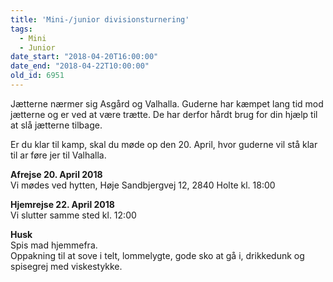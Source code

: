 ```yaml
---
title: 'Mini-/junior divisionsturnering'
tags:
  - Mini
  - Junior
date_start: "2018-04-20T16:00:00"
date_end: "2018-04-22T10:00:00"
old_id: 6951
---
```

<p class="textbox" dir="ltr">Jætterne nærmer sig Asgård og Valhalla.&nbsp;Guderne har kæmpet lang tid&nbsp;mod jætterne og er ved at være trætte. De har derfor hårdt brug&nbsp;for din&nbsp;hjælp til at slå jætterne tilbage.</p><p class="textbox" dir="ltr">Er du klar til kamp, skal du møde&nbsp;op den 20. April, hvor guderne vil stå&nbsp;klar til ar føre jer til Valhalla.</p><p class="textbox" dir="ltr"><strong>Afrejse 20. April 2018<br /></strong>Vi mødes ved hytten, Høje Sandbjergvej 12, 2840 Holte kl. 18:00</p><p class="textbox" dir="ltr"><strong>Hjemrejse 22. April 2018<br /></strong>Vi slutter samme sted kl. 12:00</p><p class="textbox" dir="ltr"><strong>Husk<br /></strong>Spis mad hjemmefra.<br />Oppakning til at sove i telt, lommelygte, gode sko at gå i, drikkedunk og spisegrej med viskestykke.<br /><br /></p>